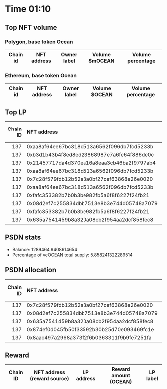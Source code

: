 # Time 01:10
## Top NFT volume
### Polygon, base token Ocean
| Chain id   | NFT address   | Owner label   | Volume $mOCEAN   | Volume percentage   |
|------------|---------------|---------------|------------------|---------------------|

### Ethereum, base token Ocean
| Chain id   | NFT address   | Owner label   | Volume $OCEAN   | Volume percentage   |
|------------|---------------|---------------|-----------------|---------------------|

## Top LP
|   Chain ID | NFT address                                | LP address   |   Allocation (veOCEAN) |   Percent of its balance | LP label   |
|-----------:|:-------------------------------------------|:-------------|-----------------------:|-------------------------:|:-----------|
|        137 | 0xaa8af64ee67bc318d513a6562f096db7fcd5233b | 0xf0a88025   |                 526261 |                 0.865    | wallet_1   |
|        137 | 0xb3d1b43b4f8ed8ed23868987e7a6fe64f886de0c | 0x663052ad   |                 499402 |                 1        | wallet_3   |
|        137 | 0x21457717da4d370ea16a8eaa3cb46ba2f9797ab4 | 0x8978be1b   |                 399920 |                 1        | wallet_5   |
|        137 | 0xaa8af64ee67bc318d513a6562f096db7fcd5233b | 0xcf8a4b99   |                 241734 |                 0.86     | wallet_2   |
|        137 | 0x7c28f579fdb12b52a3a0bf27cef63868e26e0020 | 0x8475b523   |                 226197 |                 0.175419 | psdn       |
|        137 | 0xaa8af64ee67bc318d513a6562f096db7fcd5233b | 0x655efe6e   |                 164150 |                 0.865    | wallet_6   |
|        137 | 0xfafc353382b7b0b3be982fb5a6f8f6227f24fb21 | 0x5cdc664b   |                 151819 |                 1        | unknown    |
|        137 | 0x08d2ef7c255834dbb7513e8b3e744d05748a7079 | 0x8475b523   |                 144726 |                 0.112237 | psdn       |
|        137 | 0xfafc353382b7b0b3be982fb5a6f8f6227f24fb21 | 0xb1e24789   |                 141826 |                 1        | unknown    |
|        137 | 0x635a7541459b8a320a08cb2f954aa2dcf858fec8 | 0x8475b523   |                 140584 |                 0.109025 | psdn       |

## PSDN stats
- Balance: 1289464.9408614654
- Percentage of veOCEAN total supply: 5.858241322289514
## PSDN allocation
|   Chain ID | NFT address                                |   Allocation (veOCEAN) |   Percent of its balance |
|-----------:|:-------------------------------------------|-----------------------:|-------------------------:|
|        137 | 0x7c28f579fdb12b52a3a0bf27cef63868e26e0020 |                 226197 |                 0.175419 |
|        137 | 0x08d2ef7c255834dbb7513e8b3e744d05748a7079 |                 144726 |                 0.112237 |
|        137 | 0x635a7541459b8a320a08cb2f954aa2dcf858fec8 |                 140584 |                 0.109025 |
|        137 | 0x874ef0d045fb50f33592b30b25d70e093469fc1e |                 101619 |                 0.078807 |
|        137 | 0x8aac497a2968a373f2f6b0363311f9b9fe7251fa |                 100930 |                 0.078273 |

## Reward
| Chain ID   | NFT address (reward source)   | LP address   | Reward amount (OCEAN)   | LP label   |
|------------|-------------------------------|--------------|-------------------------|------------|
